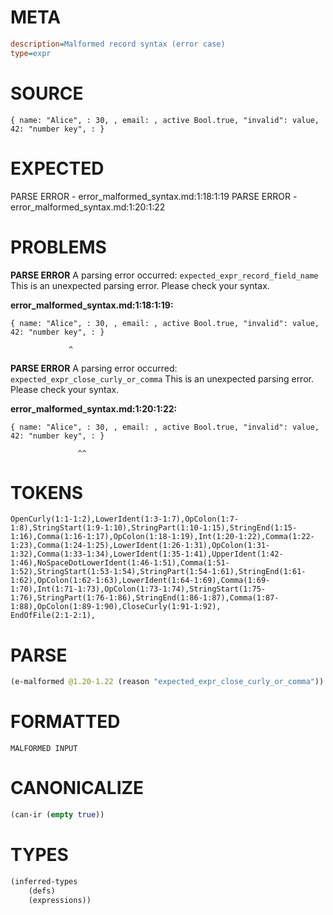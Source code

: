 # META
~~~ini
description=Malformed record syntax (error case)
type=expr
~~~
# SOURCE
~~~roc
{ name: "Alice", : 30, , email: , active Bool.true, "invalid": value, 42: "number key", : }
~~~
# EXPECTED
PARSE ERROR - error_malformed_syntax.md:1:18:1:19
PARSE ERROR - error_malformed_syntax.md:1:20:1:22
# PROBLEMS
**PARSE ERROR**
A parsing error occurred: `expected_expr_record_field_name`
This is an unexpected parsing error. Please check your syntax.

**error_malformed_syntax.md:1:18:1:19:**
```roc
{ name: "Alice", : 30, , email: , active Bool.true, "invalid": value, 42: "number key", : }
```
                 ^


**PARSE ERROR**
A parsing error occurred: `expected_expr_close_curly_or_comma`
This is an unexpected parsing error. Please check your syntax.

**error_malformed_syntax.md:1:20:1:22:**
```roc
{ name: "Alice", : 30, , email: , active Bool.true, "invalid": value, 42: "number key", : }
```
                   ^^


# TOKENS
~~~zig
OpenCurly(1:1-1:2),LowerIdent(1:3-1:7),OpColon(1:7-1:8),StringStart(1:9-1:10),StringPart(1:10-1:15),StringEnd(1:15-1:16),Comma(1:16-1:17),OpColon(1:18-1:19),Int(1:20-1:22),Comma(1:22-1:23),Comma(1:24-1:25),LowerIdent(1:26-1:31),OpColon(1:31-1:32),Comma(1:33-1:34),LowerIdent(1:35-1:41),UpperIdent(1:42-1:46),NoSpaceDotLowerIdent(1:46-1:51),Comma(1:51-1:52),StringStart(1:53-1:54),StringPart(1:54-1:61),StringEnd(1:61-1:62),OpColon(1:62-1:63),LowerIdent(1:64-1:69),Comma(1:69-1:70),Int(1:71-1:73),OpColon(1:73-1:74),StringStart(1:75-1:76),StringPart(1:76-1:86),StringEnd(1:86-1:87),Comma(1:87-1:88),OpColon(1:89-1:90),CloseCurly(1:91-1:92),
EndOfFile(2:1-2:1),
~~~
# PARSE
~~~clojure
(e-malformed @1.20-1.22 (reason "expected_expr_close_curly_or_comma"))
~~~
# FORMATTED
~~~roc
MALFORMED INPUT
~~~
# CANONICALIZE
~~~clojure
(can-ir (empty true))
~~~
# TYPES
~~~clojure
(inferred-types
	(defs)
	(expressions))
~~~
